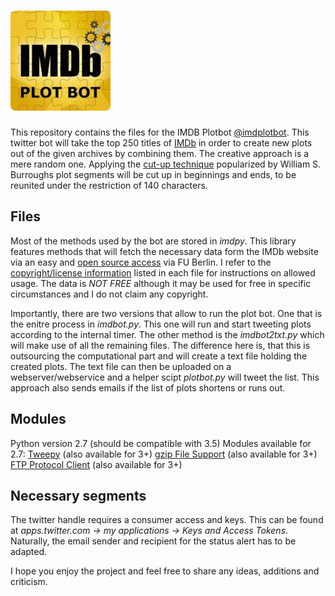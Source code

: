 # ![alt text](https://github.com/PhilWicke/IMDBot/blob/master/BotLogo02.jpg "Plot Bot Logo")
This repository contains the files for the IMDB Plotbot [@imdplotbot](https://twitter.com/imdplotbot). This twitter bot will take the top 250 titles of [IMDb](www.imdb.com) in order to create new plots out of the given archives by combining them. The creative approach is a mere random one. Applying the [cut-up technique](https://en.wikipedia.org/wiki/Cut-up_technique) popularized by   William S. Burroughs plot segments will be cut up in beginnings and ends, to be reunited under the restriction of 140 characters.

## Files
Most of the methods used by the bot are stored in _imdpy_. This library features methods that will fetch the necessary data form the IMDb website via an easy and [open source access](http://www.imdb.com/interfaces) via FU Berlin. I refer to the [copyright/license information](http://www.imdb.com/conditions) listed in each file for instructions on allowed usage. The data is _NOT FREE_ although it may be used for free in specific circumstances and I do not claim any copyright.

Importantly, there are two versions that allow to run the plot bot. One that is the enitre process in _imdbot.py_. This one will run and start tweeting plots according to the internal timer. The other method is the _imdbot2txt.py_ which will make use of all the remaining files. The difference here is, that this is outsourcing the computational part and will create a text file holding the created plots. The text file can then be uploaded on a webserver/webservice and a helper scipt _plotbot.py_ will tweet the list. This approach also sends emails if the list of plots shortens or runs out.

## Modules
Python version 2.7 (should be compatible with 3.5)
Modules available for 2.7:
[Tweepy](https://pypi.python.org/pypi/tweepy/2.0) (also available for 3+)
[gzip File Support](https://docs.python.org/2/library/gzip.html) (also available for 3+)
[FTP Protocol Client](https://docs.python.org/2/library/ftplib.html) (also available for 3+)

## Necessary segments
The twitter handle requires a consumer access and keys. This can be found at _apps.twitter.com -> my applications -> Keys and Access Tokens_. Naturally, the email sender and recipient for the status alert has to be adapted.

I hope you enjoy the project and feel free to share any ideas, additions and criticism.
